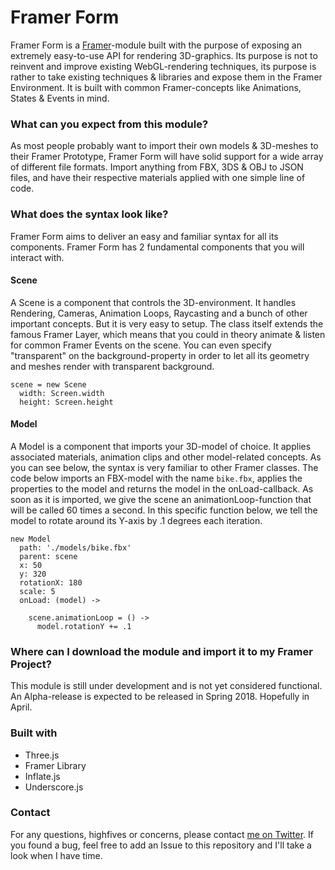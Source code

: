 # Framer Form

Framer Form is a <a href="https://framer.com" target="_blank">Framer</a>-module built with the purpose of exposing an extremely easy-to-use API for rendering 3D-graphics. Its purpose is not to reinvent and improve existing WebGL-rendering techniques, its purpose is rather to take existing techniques & libraries and expose them in the Framer Environment. It is built with common Framer-concepts like Animations, States & Events in mind.

### What can you expect from this module?

As most people probably want to import their own models & 3D-meshes to their Framer Prototype, Framer Form will have solid support for a wide array of different file formats. Import anything from FBX, 3DS & OBJ to JSON files, and have their respective materials applied with one simple line of code.

### What does the syntax look like?

Framer Form aims to deliver an easy and familiar syntax for all its components. Framer Form has 2 fundamental components that you will interact with.

#### Scene
A Scene is a component that controls the 3D-environment. It handles Rendering, Cameras, Animation Loops, Raycasting and a bunch of other important concepts. But it is very easy to setup. The class itself extends the famous Framer Layer, which means that you could in theory animate & listen for common Framer Events on the scene. You can even specify "transparent" on the background-property in order to let all its geometry and meshes render with transparent background.

```
scene = new Scene
  width: Screen.width
  height: Screen.height
```

#### Model
A Model is a component that imports your 3D-model of choice. It applies associated materials, animation clips and other model-related concepts. As you can see below, the syntax is very familiar to other Framer classes. The code below imports an FBX-model with the name `bike.fbx`, applies the properties to the model and returns the model in the onLoad-callback. As soon as it is imported, we give the scene an animationLoop-function that will be called 60 times a second. In this specific function below, we tell the model to rotate around its Y-axis by .1 degrees each iteration.

```
new Model
  path: './models/bike.fbx'
  parent: scene
  x: 50
  y: 320
  rotationX: 180
  scale: 5
  onLoad: (model) ->
  
    scene.animationLoop = () ->
      model.rotationY += .1
```

### Where can I download the module and import it to my Framer Project?

This module is still under development and is not yet considered functional. An Alpha-release is expected to be released in Spring 2018. Hopefully in April.

### Built with

- Three.js
- Framer Library
- Inflate.js
- Underscore.js

### Contact

For any questions, highfives or concerns, please contact <a href="https://twitter.com/emilwidlund" target="_blank">me on Twitter</a>. If you found a bug, feel free to add an Issue to this repository and I'll take a look when I have time.
